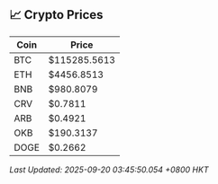 ## 📈 Crypto Prices

| Coin | Price |
| ---- | ----- |
| BTC | $115285.5613 |
| ETH | $4456.8513 |
| BNB | $980.8079 |
| CRV | $0.7811 |
| ARB | $0.4921 |
| OKB | $190.3137 |
| DOGE | $0.2662 |

_Last Updated: 2025-09-20 03:45:50.054 +0800 HKT_